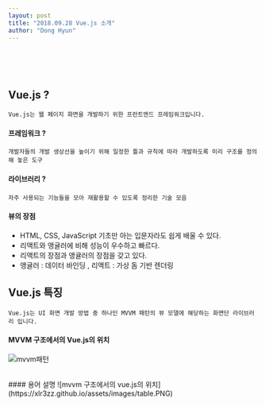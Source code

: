 ```yaml
---
layout: post
title: "2018.09.28 Vue.js 소개"
author: "Dong Hyun"
---
```




<br/><br/><br/>

## Vue.js ?

`
Vue.js는 웹 페이지 화면을 개발하기 위한 프런트엔드 프레임워크입니다.
`

#### 프레임워크 ?
`
개발자들의 개발 생상선을 높이기 위해 일정한 틀과 규칙에 따라 개발하도록 미리 구조를 정의해 놓은 도구
`

#### 라이브러리 ?
`
자주 사용되는 기능들을 모아 재활용할 수 있도록 정리한 기술 모음
`

#### 뷰의 장점

- HTML, CSS, JavaScript 기초만 아는 입문자라도 쉽게 배울 수 있다.
- 리액트와 앵귤러에 비해 성능이 우수하고 빠르다.
- 리액트의 장점과 앵귤러의 장점을 갖고 있다.
- 앵귤러 : 데이터 바인딩 , 리액트 : 가상 돔 기반 렌더링



## Vue.js 특징

`
Vue.js는 UI 화면 개발 방법 중 하나인 MVVM 패턴의 뷰 모델에 해당하는 화면단 라이브러리 입니다.
`
<br/>
#### MVVM 구조에서의 Vue.js의 위치
![mvvm패턴](https://xlr3zz.github.io/assets/images/mvvm.png)

<br/>
#### 용어 설명
![mvvm 구조에서의 vue.js의 위치](https://xlr3zz.github.io/assets/images/table.PNG)


